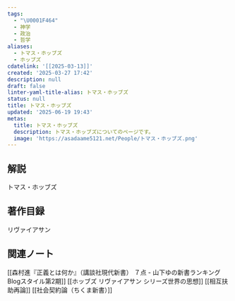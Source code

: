 ```yaml
---
tags:
  - "\U0001F464"
  - 神学
  - 政治
  - 哲学
aliases:
  - トマス・ホッブズ
  - ホッブズ
cdatelink: '[[2025-03-13]]'
created: '2025-03-27 17:42'
description: null
draft: false
linter-yaml-title-alias: トマス・ホッブズ
status: null
title: トマス・ホッブズ
updated: '2025-06-19 19:43'
metas:
  title: トマス・ホッブズ
  description: トマス・ホッブズについてのページです。
  image: 'https://asadaame5121.net/People/トマス・ホッブズ.png'
---
```

## 解説
トマス・ホッブズ
## 著作目録
リヴァイアサン
## 関連ノート
[[森村進『正義とは何か』（講談社現代新書） ７点 - 山下ゆの新書ランキング Blogスタイル第2期]]
[[ホッブズ リヴァイアサン シリーズ世界の思想]]
[[相互扶助再論]]
[[社会契約論（ちくま新書）]]
